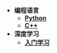 * **编程语言**
    * [**Python**](Python/README)
    * [**C++**](Note/C++/README)
* **深度学习**
    * [**入门学习**](Note/DeepLearning/README)